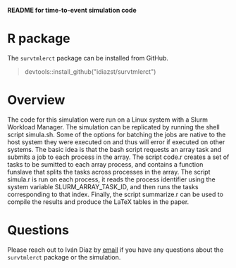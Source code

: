 __README for time-to-event simulation code__

# R package 

The `survtmlerct` package can be installed from GitHub.

> devtools::install_github("idiazst/survtmlerct")

# Overview 

The code for this simulation were run on a 
Linux system with a Slurm Workload Manager. The simulation can be replicated by running the shell script simula.sh. 
Some of the options for batching the jobs are native to the host system 
they were executed on and thus will error if executed on other 
systems. The basic idea is that the bash script requests an array task and submits a job
to each process in the array. The script code.r creates a set of tasks to be sumitted to each array process, and contains a function funslave 
that splits the tasks across processes in the array. The script simula.r is run on each process, it reads the process 
identifier using the system variable SLURM_ARRAY_TASK_ID, and then runs the tasks corresponding to that index. Finally, the script summarize.r 
can be used to compile the results and produce the LaTeX tables in the paper. 

# Questions

Please reach out to Iván Díaz by [email](ild2005@med.cornell.edu) if you have any questions about the `survtmlerct` package or the 
simulation. 
